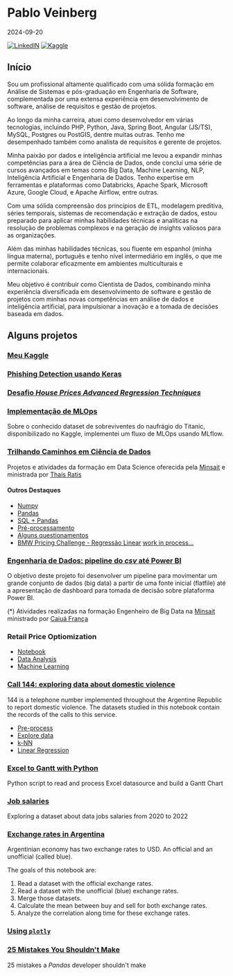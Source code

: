 # Pablo Veinberg
2024-09-20

[![LinkedIN](https://img.shields.io/badge/-LInkedIn-blue?style=flat&logo=Linkedin&logoColor=white&link=https://www.linkedin.com/in/pablo-veinberg/)](https://www.linkedin.com/in/pablo-veinberg/)
[![Kaggle](https://img.shields.io/badge/-Kaggle-blue?style=flat&logo=Kaggle&logoColor=white&link=https://www.kaggle.com/pveinberg)](https://www.kaggle.com/pveinberg)

## Início

Sou um profissional altamente qualificado com uma sólida formação em Análise de Sistemas e pós-graduação em Engenharia de Software, complementada por uma extensa experiência em desenvolvimento de software, análise de requisitos e gestão de projetos. 

Ao longo da minha carreira, atuei como desenvolvedor em várias tecnologias, incluindo PHP, Python, Java, Spring Boot, Angular (JS/TS), MySQL, Postgres ou PostGIS, dentre muitas outras. Tenho me desempenhado também como analista de requisitos e gerente de projetos.

Minha paixão por dados e inteligência artificial me levou a expandir minhas competências para a área de Ciência de Dados, onde concluí uma série de cursos avançados em temas como Big Data, Machine Learning, NLP, Inteligência Artificial e Engenharia de Dados. Tenho expertise em ferramentas e plataformas como Databricks, Apache Spark, Microsoft Azure, Google Cloud, e Apache Airflow, entre outras.

Com uma sólida compreensão dos princípios de ETL, modelagem preditiva, séries temporais, sistemas de recomendação e extração de dados, estou preparado para aplicar minhas habilidades técnicas e analíticas na resolução de problemas complexos e na geração de insights valiosos para as organizações.

Além das minhas habilidades técnicas, sou fluente em espanhol (minha língua materna), português e tenho nível intermediário em inglês, o que me permite colaborar eficazmente em ambientes multiculturais e internacionais.

Meu objetivo é contribuir como Cientista de Dados, combinando minha experiência diversificada em desenvolvimento de software e gestão de projetos com minhas novas competências em análise de dados e inteligência artificial, para impulsionar a inovação e a tomada de decisões baseada em dados.

## Alguns projetos 

### [Meu Kaggle](https://www.kaggle.com/pveinberg/code)

### [Phishing Detection usando Keras](https://www.kaggle.com/code/pveinberg/keras-phishing-detection?scriptVersionId=198920641)

### [Desafio _House Prices Advanced Regression Techniques_](https://github.com/pveinberg/house-prices-advanced-regression-techniques/blob/main/README.md)

### [Implementação de MLOps](https://github.com/pveinberg/formacao_ML_minsait/tree/62ee91de89d0dbcc6325b04ea17c4dac8c50c483/Notebooks/Projeto-Titanic#readme)
Sobre o conhecido dataset de sobreviventes do naufrágio do Titanic, disponibilizado no Kaggle, implementei um fluxo de MLOps usando MLflow.  

### [Trilhando Caminhos em Ciência de Dados](https://github.com/pveinberg/Curso_DataScience_Minsait/)
Projetos e atividades da formação em Data Science oferecida pela [Minsait](https://www.minsait.com/pt) e ministrada por [Thaís Ratis](https://github.com/thaisratis)

#### Outros Destaques
* [Numpy](https://github.com/pveinberg/Curso_DataScience_Minsait/blob/main/Notebooks/Aula01/Exercicio_Numpy.ipynb)
* [Pandas](https://github.com/pveinberg/Curso_DataScience_Minsait/blob/main/Notebooks/Aula01/Exercicio_Pandas.ipynb)
* [SQL + Pandas](https://github.com/pveinberg/Curso_DataScience_Minsait/blob/main/Notebooks/Aula01/Pandas_Sql_v03.ipynb)
* [Pré-processamento](https://github.com/pveinberg/Curso_DataScience_Minsait/blob/main/Notebooks/Aula03/pre-processamento.ipynb)
* [Alguns questionamentos](https://github.com/pveinberg/Curso_DataScience_Minsait/blob/main/Notebooks/Aula03/novas-questoes.ipynb)
* [BMW Pricing Challenge - Regressão Linear](https://www.kaggle.com/pveinberg/bmw-pricing-challenge-r2-71-1)
[work in process...](https://github.com/pveinberg/Curso_DataScience_Minsait/)

### [Engenharia de Dados: pipeline do _csv_ até Power BI](https://github.com/pveinberg/formacao-engenharia-dados/blob/main/README.md)
O objetivo deste projeto foi desenvolver um pipeline para movimentar um grande conjunto de dados (big data) a partir de uma fonte inicial (flatfile) até a apresentação de dashboard para tomada de decisão sobre plataforma Power BI.

(*) Atividades realizadas na formação Engenheiro de Big Data na [Minsait](https://www.minsait.com/pt) ministrado por [Caiuá França](https://github.com/caiuafranca)

### Retail Price Optiomization
* [Notebook](https://www.kaggle.com/code/pveinberg/retail-price-optiomization/notebook)
* [Data Analysis](https://www.kaggle.com/code/pveinberg/retail-price-optiomization#Data-Analytics)
* [Machine Learning](https://www.kaggle.com/code/pveinberg/retail-price-optiomization#Machine-Learning)

### [Call 144: exploring data about domestic violence](https://github.com/pveinberg/linea-144)
144 is a telephone number implemented throughout the Argentine Republic to report domestic violence. The datasets studied in this notebook contain the records of the calls to this service.

* [Pre-process](https://github.com/pveinberg/linea-144/blob/main/01_pre_process.ipynb)
* [Explore data](https://github.com/pveinberg/linea-144/blob/main/02_linea_144_explore.ipynb)
* [k-NN](https://github.com/pveinberg/linea-144/blob/main/03_knn.ipynb)
* [Linear Regression](https://github.com/pveinberg/linea-144/blob/main/04_linear_regression.ipynb)

### [Excel to Gantt with Python](https://github.com/pveinberg/excel-to-gantt)
Python script to read and process Excel datasource and build a Gantt Chart


### [Job salaries](https://github.com/pveinberg/data-analysis/blob/main/job-salaries.ipynb)
Exploring a dataset about data jobs salaries from 2020 to 2022

### [Exchange rates in Argentina](https://github.com/pveinberg/data-analysis/blob/main/exchange-rates-in-argentina.ipynb)
Argentinian economy has two exchange rates to USD. An official and an unofficial (called blue). 

The goals of this notebook are: 

1.	Read a dataset with the official exchange rates.
2.	Read a dataset with the unofficial (blue) exchange rates.
3.	Merge those datasets.
4.	Calculate the mean between buy and sell for both exchange rates. 
5.	Analyze the correlation along time for these exchange rates. 

### [Using `plotly`](https://github.com/pveinberg/data-analysis/blob/main/samples-plotly/main-samples-plotly.ipynb)

### [25 Mistakes You Shouldn't Make](https://github.com/pveinberg/data-analysis/blob/main/mistakes.ipynb)
25 mistakes a _Pandas_ developer shouldn't make
